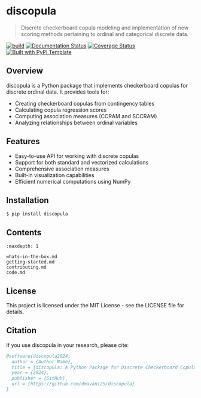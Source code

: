 # discopula

> Discrete checkerboard copula modeling and implementation of new scoring methods pertaining to ordinal and categorical discrete data.

[![build](https://github.com/dmavani25/discopula/actions/workflows/test.yaml/badge.svg)](https://github.com/dmavani25/discopula/actions/workflows/test.yaml)
[![Documentation Status](https://readthedocs.org/projects/discopula/badge/?version=latest)](https://discopula.readthedocs.io/en/latest/?badge=latest)
[![Coverage Status](https://coveralls.io/repos/github/dmavani25/discopula/badge.svg?branch=master)](https://coveralls.io/github/dmavani25/discopula?branch=master)
[![Built with PyPi Template](https://img.shields.io/badge/PyPi_Template-v0.6.1-blue.svg)](https://github.com/christophevg/pypi-template)

## Overview

discopula is a Python package that implements checkerboard copulas for discrete ordinal data. It provides tools for:

- Creating checkerboard copulas from contingency tables
- Calculating copula regression scores
- Computing association measures (CCRAM and SCCRAM)
- Analyzing relationships between ordinal variables

## Features

- Easy-to-use API for working with discrete copulas
- Support for both standard and vectorized calculations
- Comprehensive association measures
- Built-in visualization capabilities
- Efficient numerical computations using NumPy

## Installation

```console
$ pip install discopula
```

## Contents

```{toctree}
:maxdepth: 1

whats-in-the-box.md
getting-started.md
contributing.md
code.md
```

## License

This project is licensed under the MIT License - see the LICENSE file for details.

## Citation

If you use discopula in your research, please cite:

```bibtex
@software{discopula2024,
  author = {Author Name},
  title = {discopula: A Python Package for Discrete Checkerboard Copulas},
  year = {2024},
  publisher = {GitHub},
  url = {https://github.com/dmavani25/discopula}
}
```